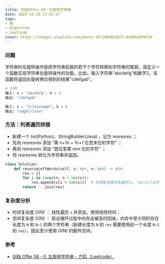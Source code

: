 ```yaml
---
title: 剑指Offer-58：左旋转字符串
date: 2022-12-19 17:42:27
tags:
- 栈
- Algorithm
- Leetcode
cover: https://images.unsplash.com/photo-1671400833073-0a066e059f44
---
```


### 问题

字符串的左旋转操作是把字符串前面的若干个字符转移到字符串的尾部。请定义一个函数实现字符串左旋转操作的功能。比如，输入字符串"abcdefg"和数字2，该函数将返回左旋转两位得到的结果"cdefgab"。

```python
# 示例
输入: s = "abcdefg", k = 2
输出: "cdefgab"

输入: s = "lrloseumgh", k = 6
输出: "umghlrlose"
```

### 方法：列表遍历拼接

- 新建一个 list(Python)、StringBuilder(Java) ，记为 resresres ；
- 先向 resresres 添加 “第 n+1n + 1n+1 位至末位的字符” ；
- 再向 resresres 添加 “首位至第 nnn 位的字符” ；
- 将 resresres 转化为字符串并返回。

```python
class Solution:
    def reverseLeftWords(self, s: str, n: int) -> str:
        res = []
        for i in range(n, n + len(s)):
            res.append(s[i % len(s)])  # 利用取余操作在遍历(n, len(s))后开始遍历(0, n)
        return ''.join(res)
```

### 复杂度分析

- 时间复杂度 *O(N)* ： 线性遍历 `s` 并添加，使用线性时间；
- 空间复杂度 O(N) ： 假设循环过程中内存会被及时回收，内存中至少同时存在长度为 `N` 和 `N−1` 的两个字符串（新建长度为 `N` 的 `res` 需要使用前一个长度 `N−1` 的 `res`），因此至少使用 *O(N)* 的额外空间。

### 参考

- [剑指 Offer 58 - II. 左旋转字符串 - 力扣（Leetcode）](https://leetcode.cn/problems/zuo-xuan-zhuan-zi-fu-chuan-lcof/solutions/196453/mian-shi-ti-58-ii-zuo-xuan-zhuan-zi-fu-chuan-qie-p/)





